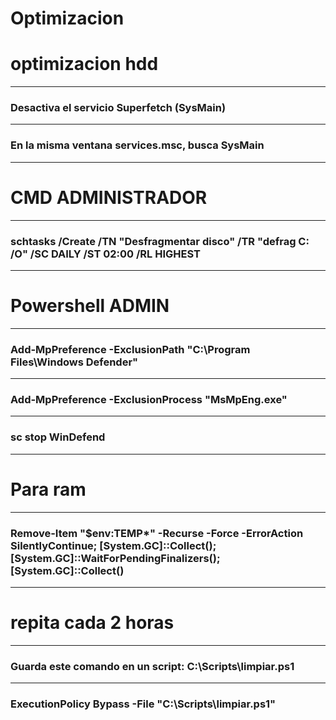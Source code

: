 # Optimizacion
# optimizacion hdd 
---
### Desactiva el servicio Superfetch (SysMain)
---
### En la misma ventana services.msc, busca SysMain
---
# CMD ADMINISTRADOR 
---
### schtasks /Create /TN "Desfragmentar disco" /TR "defrag C: /O" /SC DAILY /ST 02:00 /RL HIGHEST
---
# Powershell ADMIN
---
### Add-MpPreference -ExclusionPath "C:\Program Files\Windows Defender"
---
### Add-MpPreference -ExclusionProcess "MsMpEng.exe"
---
### sc stop WinDefend
---
# Para ram 
---
### Remove-Item "$env:TEMP\*" -Recurse -Force -ErrorAction SilentlyContinue; [System.GC]::Collect(); [System.GC]::WaitForPendingFinalizers(); [System.GC]::Collect()
---
# repita cada 2 horas
---
### Guarda este comando en un script: C:\Scripts\limpiar.ps1 
---
### ExecutionPolicy Bypass -File "C:\Scripts\limpiar.ps1"
